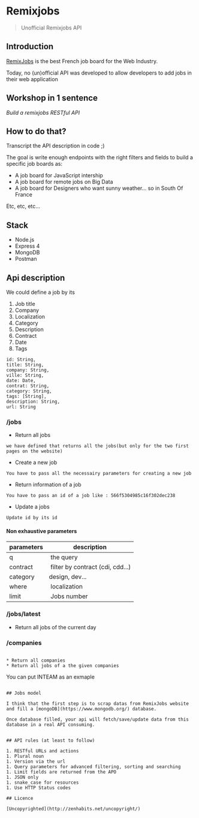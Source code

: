 # Remixjobs

> Unofficial Remixjobs API

## Introduction

[RemixJobs](https://remixjobs.com/) is the best French job board for the Web Industry.

Today, no (un)official API was developed to allow developers to add jobs in their web application

## Workshop in 1 sentence

*Build a remixjobs RESTful API*

## How to do that?

Transcript the API description in code ;)

The goal is write enough endpoints with the right filters and fields to build a specific job boards as:

* A job board for JavaScript intership
* A job board for remote jobs on Big Data
* A job board for Designers who want sunny weather... so in South Of France

Etc, etc, etc...

## Stack

* Node.js
* Express 4
* MongoDB
* Postman

## Api description

We could define a job by its

1. Job title
1. Company
1. Localization
1. Category
1. Description
1. Contract
1. Date
1. Tags

```
id: String,
title: String,
company: String,
ville: String,
date: Date,
contrat: String,
category: String,
tags: [String],
description: String,
url: String
```

### /jobs

* Return all jobs
```
we have defined that returns all the jobs(but only for the two first pages on the website)
```
* Create a new job
```
You have to pass all the necessairy parameters for creating a new job
```
* Return information of a job
```
You have to pass an id of a job like : 566f5304985c16f302dec238
```
* Update a jobs
```
Update id by its id
```
#### Non exhaustive parameters

parameters | description
---------- | -----------
q | the query
contract | filter by contract (cdi, cdd...)
category | design, dev...
where | localization
limit | Jobs number

### /jobs/latest

* Return all jobs of the current day

### /companies
```

* Return all companies
* Return all jobs of a the given companies
```
You can put INTEAM as an exmaple 
```

## Jobs model

I think that the first step is to scrap datas from RemixJobs website and fill a [mongoDB](https://www.mongodb.org/) database.

Once database filled, your api will fetch/save/update data from this database in a real API consuming.


## API rules (at least to follow)

1. RESTful URLs and actions
1. Plural noun
1. Version via the url
1. Query parameters for advanced filtering, sorting and searching
1. Limit fields are returned from the APO
1. JSON only
1. snake_case for resources
1. Use HTTP Status codes

## Licence

[Uncopyrighted](http://zenhabits.net/uncopyright/)
